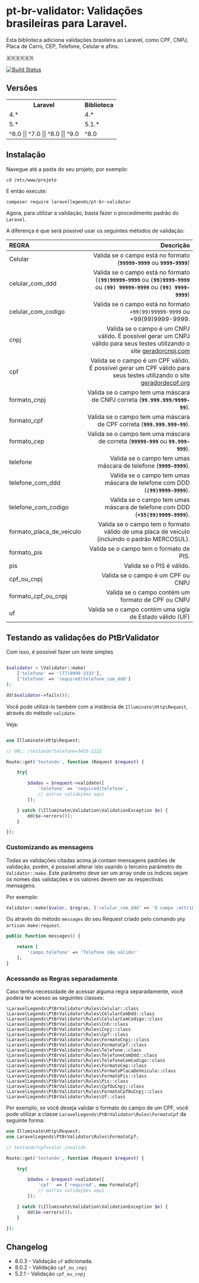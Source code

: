 # pt-br-validator: Validações brasileiras para Laravel.

Esta biblioteca adiciona validações brasileira ao Laravel, como CPF, CNPJ, Placa de Carro, CEP, Telefone, Celular e afins.

:brazil::brazil::brazil:

[![Build Status](https://travis-ci.org/LaravelLegends/pt-br-validator.svg?branch=master)](https://travis-ci.org/LaravelLegends/pt-br-validator)

## Versões

<table>
    <tr>    
        <th>Laravel</th>
        <th>Biblioteca</th>
    </tr>
    <tr>
        <td>4.*</td>
        <td>4.*</td>
    </tr>
    <tr>
        <td>5.*</td>
        <td>5.1.*</td>
    </tr>
    <tr>
        <td>^6.0 || ^7.0 || ^8.0 || ^9.0</td>
        <td>^8.0</td>
    </tr>
</table>

## Instalação

Navegue até a pasta do seu projeto, por exemplo:

```
cd /etc/www/projeto
```

E então execute:

```
composer require laravellegends/pt-br-validator
```

Agora, para utilizar a validação, basta fazer o procedimento padrão do `Laravel`.

A diferença é que será possível usar os seguintes métodos de validação:

|           REGRA          |                                                                       Descrição                                                                       |
|:-------------------------|------------------------------------------------------------------------------------------------------------------------------------------------------:|
| Celular                  | Valida se o campo está no formato (**`99999-9999`** ou **`9999-9999`**)                                                                               |
| celular_com_ddd          | Valida se o campo está no formato (**`(99)99999-9999`** ou **`(99)9999-9999`** ou **`(99) 99999-9999`** ou **`(99) 9999-9999`**)                      |
| celular_com_codigo       | Valida se o campo está no formato `+99(99)99999-9999` ou +99(99)9999-9999.                                                                            |
| cnpj                     | Valida se o campo é um CNPJ válido. É possível gerar um CNPJ válido para seus testes utilizando o site [geradorcnpj.com](http://www.geradorcnpj.com/) |
| cpf                      | Valida se o campo é um CPF válido. É possível gerar um CPF válido para seus testes utilizando o site [geradordecpf.org](http://geradordecpf.org)      |
| formato_cnpj             | Valida se o campo tem uma máscara de CNPJ correta (**`99.999.999/9999-99`**).                                                                         |
| formato_cpf              | Valida se o campo tem uma máscara de CPF correta (**`999.999.999-99`**).                                                                              |
| formato_cep              | Valida se o campo tem uma máscara de correta (**`99999-999`** ou **`99.999-999`**).                                                                   |
| telefone                 | Valida se o campo tem umas máscara de telefone (**`9999-9999`**).                                                                                     |
| telefone_com_ddd         | Valida se o campo tem umas máscara de telefone com DDD (**`(99)9999-9999`**).                                                                         |
| telefone_com_codigo      | Valida se o campo tem umas máscara de telefone com DDD (**`+55(99)9999-9999`**).                                                                      |
| formato_placa_de_veiculo | Valida se o campo tem o formato válido de uma placa de veículo (incluindo o padrão MERCOSUL).                                                         |
| formato_pis              | Valida se o campo tem o formato de PIS.                                                                                                               |
| pis                      | Valida se o PIS é válido.                                                                                                                             |
| cpf_ou_cnpj              | Valida se o campo é um CPF ou CNPJ                                                                                                                    |
| formato_cpf_ou_cnpj      | Valida se o campo contém um formato de CPF ou CNPJ                                                                                                    |
| uf                       | Valida se o campo contém uma sigla de Estado válido (UF)                                                                                              |

## Testando as validações do PtBrValidator

Com isso, é possível fazer um teste simples

```php

$validator = \Validator::make(
    ['telefone' => '(77)9999-3333'],
    ['telefone' => 'required|telefone_com_ddd']
);

dd($validator->fails());

```

Você pode utilizá-lo também com a instância de `Illuminate\Http\Request`, através do método `validate`.

Veja:

```php

use Illuminate\Http\Request;

// URL: /testando?telefone=3455-1222

Route::get('testando', function (Request $request) {

    try{

        $dados = $request->validate([
            'telefone' => 'required|telefone',
            // outras validações aqui
        ]);

    } catch (\Illuminate\Validation\ValidationException $e) {
        dd($e->errors());
    }

});

```

### Customizando as mensagens

Todas as validações citadas acima já contam mensagens padrões de validação, porém, é possível alterar isto usando o terceiro parâmetro de `Validator::make`. Este parâmetro deve ser um array onde os índices sejam os nomes das validações e os valores devem ser as respectivas mensagens.

Por exemplo:

```php
Validator::make($valor, $regras, ['celular_com_ddd' => 'O campo :attribute não é um celular'])
```

Ou através do método `messages` do seu Request criado pelo comando `php artisan make:request`.

```php
public function messages() {

    return [
        'campo.telefone' => 'Telefone não válido!'
    ];
}
```

### Acessando as Regras separadamente

Caso tenha necessidade de acessar alguma regra separadamente, você poderá ter acesso as seguintes classes:

```
\LaravelLegends\PtBrValidator\Rules\Celular::class
\LaravelLegends\PtBrValidator\Rules\CelularComDdd::class
\LaravelLegends\PtBrValidator\Rules\CelularComCodigo::class
\LaravelLegends\PtBrValidator\Rules\Cnh::class
\LaravelLegends\PtBrValidator\Rules\Cnpj::class
\LaravelLegends\PtBrValidator\Rules\Cpf::class
\LaravelLegends\PtBrValidator\Rules\FormatoCnpj::class
\LaravelLegends\PtBrValidator\Rules\FormatoCpf::class
\LaravelLegends\PtBrValidator\Rules\Telefone::class
\LaravelLegends\PtBrValidator\Rules\TelefoneComDdd::class
\LaravelLegends\PtBrValidator\Rules\TelefoneComCodigo::class
\LaravelLegends\PtBrValidator\Rules\FormatoCep::class
\LaravelLegends\PtBrValidator\Rules\FormatoPlacaDeVeiculo::class
\LaravelLegends\PtBrValidator\Rules\FormatoPis::class
\LaravelLegends\PtBrValidator\Rules\Pis::class
\LaravelLegends\PtBrValidator\Rules\CpfOuCnpj::class
\LaravelLegends\PtBrValidator\Rules\FormatoCpfOuCnpj::class
\LaravelLegends\PtBrValidator\Rules\Uf::class
```

Por exemplo, se você deseja validar o formato do campo de um CPF, você pode utilizar a classe `LaravelLegends\PtBrValidator\Rules\FormatoCpf` da seguinte forma:

```php
use Illuminate\Http\Request;
use LaravelLegends\PtBrValidator\Rules\FormatoCpf;

// testando?cpf=valor_invalido

Route::get('testando', function (Request $request) {

    try{

        $dados = $request->validate([
            'cpf'  => ['required', new FormatoCpf]
            // outras validações aqui
        ]);

    } catch (\Illuminate\Validation\ValidationException $e) {
        dd($e->errors());
    }

});
```

## Changelog

- 8.0.3 - Validação `uf` adicionada.
- 8.0.2 - Validação `cpf_ou_cnpj`
- 5.2.1 - Validação `cpf_ou_cnpj`
